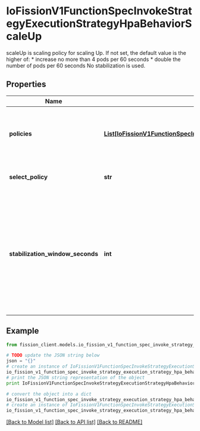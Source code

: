 # IoFissionV1FunctionSpecInvokeStrategyExecutionStrategyHpaBehaviorScaleUp

scaleUp is scaling policy for scaling Up. If not set, the default value is the higher of:   * increase no more than 4 pods per 60 seconds   * double the number of pods per 60 seconds No stabilization is used.

## Properties

Name | Type | Description | Notes
------------ | ------------- | ------------- | -------------
**policies** | [**List[IoFissionV1FunctionSpecInvokeStrategyExecutionStrategyHpaBehaviorScaleDownPoliciesInner]**](IoFissionV1FunctionSpecInvokeStrategyExecutionStrategyHpaBehaviorScaleDownPoliciesInner.md) | policies is a list of potential scaling polices which can be used during scaling. At least one policy must be specified, otherwise the HPAScalingRules will be discarded as invalid | [optional] 
**select_policy** | **str** | selectPolicy is used to specify which policy should be used. If not set, the default value Max is used. | [optional] 
**stabilization_window_seconds** | **int** | stabilizationWindowSeconds is the number of seconds for which past recommendations should be considered while scaling up or scaling down. StabilizationWindowSeconds must be greater than or equal to zero and less than or equal to 3600 (one hour). If not set, use the default values: - For scale up: 0 (i.e. no stabilization is done). - For scale down: 300 (i.e. the stabilization window is 300 seconds long). | [optional] 

## Example

```python
from fission_client.models.io_fission_v1_function_spec_invoke_strategy_execution_strategy_hpa_behavior_scale_up import IoFissionV1FunctionSpecInvokeStrategyExecutionStrategyHpaBehaviorScaleUp

# TODO update the JSON string below
json = "{}"
# create an instance of IoFissionV1FunctionSpecInvokeStrategyExecutionStrategyHpaBehaviorScaleUp from a JSON string
io_fission_v1_function_spec_invoke_strategy_execution_strategy_hpa_behavior_scale_up_instance = IoFissionV1FunctionSpecInvokeStrategyExecutionStrategyHpaBehaviorScaleUp.from_json(json)
# print the JSON string representation of the object
print IoFissionV1FunctionSpecInvokeStrategyExecutionStrategyHpaBehaviorScaleUp.to_json()

# convert the object into a dict
io_fission_v1_function_spec_invoke_strategy_execution_strategy_hpa_behavior_scale_up_dict = io_fission_v1_function_spec_invoke_strategy_execution_strategy_hpa_behavior_scale_up_instance.to_dict()
# create an instance of IoFissionV1FunctionSpecInvokeStrategyExecutionStrategyHpaBehaviorScaleUp from a dict
io_fission_v1_function_spec_invoke_strategy_execution_strategy_hpa_behavior_scale_up_form_dict = io_fission_v1_function_spec_invoke_strategy_execution_strategy_hpa_behavior_scale_up.from_dict(io_fission_v1_function_spec_invoke_strategy_execution_strategy_hpa_behavior_scale_up_dict)
```
[[Back to Model list]](../README.md#documentation-for-models) [[Back to API list]](../README.md#documentation-for-api-endpoints) [[Back to README]](../README.md)


